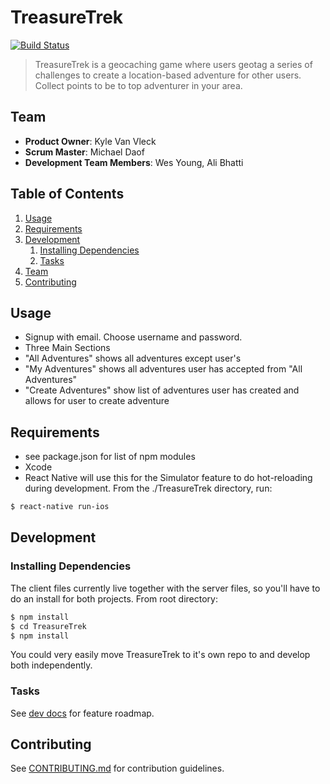 # TreasureTrek 
[![Build Status](https://travis-ci.org/Master-Sandwich/Master-Sandwich.svg?branch=master)](https://travis-ci.org/Master-Sandwich/Master-Sandwich)
 
>TreasureTrek is a geocaching game where users geotag a series of challenges to create a location-based adventure for other users. Collect points to be to top adventurer in your area.

## Team

  - __Product Owner__: Kyle Van Vleck
  - __Scrum Master__: Michael Daof
  - __Development Team Members__: Wes Young, Ali Bhatti

## Table of Contents

1. [Usage](#Usage)
1. [Requirements](#requirements)
1. [Development](#development)
    1. [Installing Dependencies](#installing-dependencies)
    1. [Tasks](#tasks)
1. [Team](#team)
1. [Contributing](#contributing)

## Usage

* Signup with email. Choose username and password.
* Three Main Sections
 * "All Adventures" shows all adventures except user's
 * "My Adventures" shows all adventures user has accepted from "All Adventures" 
 * "Create Adventures" show list of adventures user has created and allows for user to create adventure

## Requirements

- see package.json for list of npm modules
- Xcode 
 - React Native will use this for the Simulator feature to do hot-reloading during development. From the ./TreasureTrek directory, run:
 ```sh
 $ react-native run-ios
 ```
 

## Development

### Installing Dependencies

The client files currently live together with the server files, so you'll have to do an install for both projects.
From root directory:

```sh
$ npm install
$ cd TreasureTrek
$ npm install
```
You could very easily move TreasureTrek to it's own repo to and develop both independently.

### Tasks
See [dev docs](https://docs.google.com/spreadsheets/d/1Rxp2hkRO4Y3Itg9LEKWfJBauFICQugJCVr8Qtqydybs/edit#gid=1085523730) for feature roadmap. 


## Contributing

See [CONTRIBUTING.md](CONTRIBUTING.md) for contribution guidelines.
